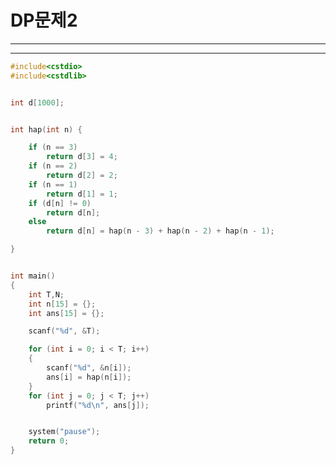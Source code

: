# DP문제2

----------------------------------------------------------------------------------------------------------------



----------------------------------------------------------------------------------------------------------------


```c
#include<cstdio>
#include<cstdlib>


int d[1000];


int hap(int n) { 

	if (n == 3)
		return d[3] = 4;
	if (n == 2)
		return d[2] = 2;
	if (n == 1)
		return d[1] = 1;
	if (d[n] != 0)
		return d[n];
	else
		return d[n] = hap(n - 3) + hap(n - 2) + hap(n - 1);

}


int main()
{
	int T,N;
	int n[15] = {};
	int ans[15] = {};

	scanf("%d", &T);

	for (int i = 0; i < T; i++)
	{
		scanf("%d", &n[i]);
		ans[i] = hap(n[i]);
	}
	for (int j = 0; j < T; j++)
		printf("%d\n", ans[j]);


	system("pause");
	return 0;
}
```
